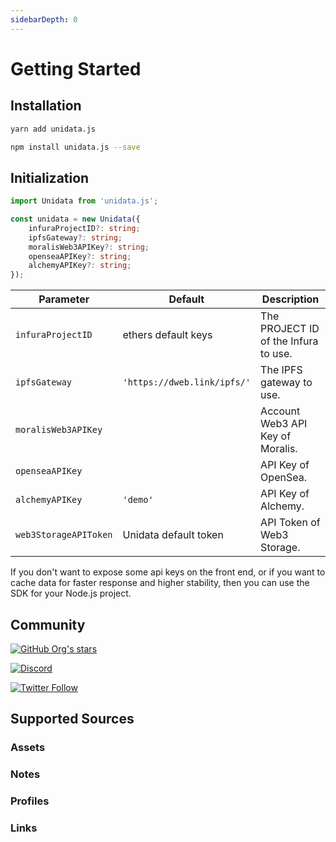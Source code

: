 ```yaml
---
sidebarDepth: 0
---
```


# Getting Started

## Installation

<CodeGroup>
  <CodeGroupItem title="yarn" active>

```bash
yarn add unidata.js
```

  </CodeGroupItem>

  <CodeGroupItem title="npm">

```bash
npm install unidata.js --save
```

  </CodeGroupItem>
</CodeGroup>

## Initialization

```ts
import Unidata from 'unidata.js';

const unidata = new Unidata({
    infuraProjectID?: string;
    ipfsGateway?: string;
    moralisWeb3APIKey?: string;
    openseaAPIKey?: string;
    alchemyAPIKey?: string;
});
```

| Parameter             | Default                     | Description                          |
| --------------------- | --------------------------- | ------------------------------------ |
| `infuraProjectID`     | ethers default keys         | The PROJECT ID of the Infura to use. |
| `ipfsGateway`         | `'https://dweb.link/ipfs/'` | The IPFS gateway to use.             |
| `moralisWeb3APIKey`   |                             | Account Web3 API Key of Moralis.     |
| `openseaAPIKey`       |                             | API Key of OpenSea.                  |
| `alchemyAPIKey`       | `'demo'`                    | API Key of Alchemy.                  |
| `web3StorageAPIToken` | Unidata default token       | API Token of Web3 Storage.           |

If you don't want to expose some api keys on the front end, or if you want to cache data for faster response and higher stability, then you can use the SDK for your Node.js project.

## Community

[![GitHub Org's stars](https://img.shields.io/github/stars/DIYgod/Unidata?style=social)](https://github.com/DIYgod/Unidata)

[![Discord](https://img.shields.io/discord/968954680514342973?label=Discord&logo=discord&style=social)](https://discord.gg/ggrfhdS9Fe)

[![Twitter Follow](https://img.shields.io/twitter/follow/Unidata_?style=social)](https://twitter.com/Unidata_)

## Supported Sources

### Assets

<Logos type="Assets" />

### Notes

<Logos type="Notes" />

### Profiles

<Logos type="Profiles" />

### Links

<Logos type="Links" />
